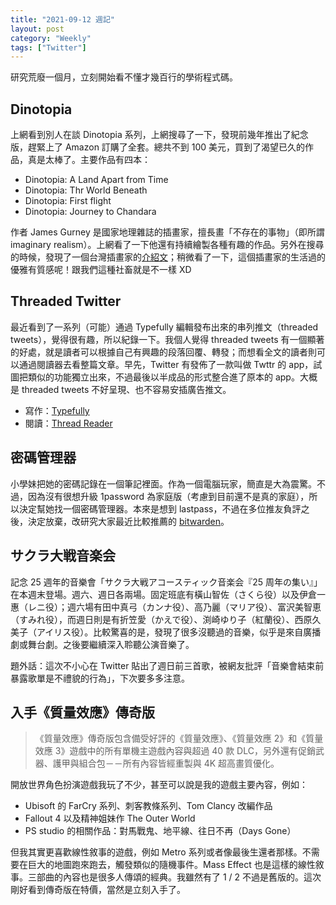 ```yaml
---
title: "2021-09-12 週記"
layout: post
category: "Weekly"
tags: ["Twitter"]
---
```


研究荒廢一個月，立刻開始看不懂才幾百行的學術程式碼。

## Dinotopia

上網看到別人在談 Dinotopia 系列，上網搜尋了一下，發現前幾年推出了紀念版，趕緊上了 Amazon 訂購了全套。總共不到 100 美元，買到了渴望已久的作品，真是太棒了。主要作品有四本：

- Dinotopia: A Land Apart from Time
- Dinotopia: Thr World Beneath
- Dinotopia: First flight
- Dinotopia: Journey to Chandara

作者 James Gurney 是國家地理雜誌的插畫家，擅長畫「不存在的事物」（即所謂 imaginary realism）。上網看了一下他還有持續繪製各種有趣的作品。另外在搜尋的時候，發現了一個台灣插畫家的[介紹文](https://www.smallx2.com/blog/dinotopia)；稍微看了一下，這個插畫家的生活過的優雅有質感呢！跟我們這種社畜就是不一樣 XD

## Threaded Twitter

最近看到了一系列（可能）通過 Typefully 編輯發布出來的串列推文（threaded tweets），覺得很有趣，所以紀錄一下。我個人覺得 threaded tweets 有一個顯著的好處，就是讀者可以根據自己有興趣的段落回覆、轉發；而想看全文的讀者則可以通過閱讀器去看整篇文章。早先，Twitter 有發佈了一款叫做 Twttr 的 app，試圖把類似的功能獨立出來，不過最後以半成品的形式整合進了原本的 app。大概是 threaded tweets 不好呈現、也不容易安插廣告推文。

- 寫作：[Typefully](https://typefully.app/)
- 閱讀：[Thread Reader](https://threadreaderapp.com/)

## 密碼管理器

小學妹把她的密碼記錄在一個筆記裡面。作為一個電腦玩家，簡直是大為震驚。不過，因為沒有很想升級 1password 為家庭版（考慮到目前還不是真的家庭），所以決定幫她找一個密碼管理器。本來是想到 lastpass，不過在多位推友負評之後，決定放棄，改研究大家最近比較推薦的 [bitwarden](https://bitwarden.com)。

## サクラ大戦音楽会

記念 25 週年的音樂會「サクラ大戦アコースティック音楽会『25 周年の集い』」在本週末登場。週六、週日各兩場。固定班底有橫山智佐（さくら役）以及伊倉一惠（レニ役）；週六場有田中真弓（カンナ役）、高乃麗（マリア役）、富沢美智恵（すみれ役），而週日則是有折笠愛（かえで役）、渕崎ゆり子（紅蘭役）、西原久美子（アイリス役）。比較驚喜的是，發現了很多沒聽過的音樂，似乎是來自廣播劇或舞台劇。之後要繼續深入聆聽公演音樂了。

題外話：這次不小心在 Twitter 貼出了週日前三首歌，被網友批評「音樂會結束前暴露歌單是不禮貌的行為」，下次要多多注意。

## 入手《質量效應》傳奇版

> 《質量效應》傳奇版包含備受好評的《質量效應》、《質量效應 2》和《質量效應 3》遊戲中的所有單機主遊戲內容與超過 40 款 DLC，另外還有促銷武器、護甲與組合包－－所有內容皆經重製與 4K 超高畫質優化。

開放世界角色扮演遊戲我玩了不少，甚至可以說是我的遊戲主要內容，例如：

- Ubisoft 的 FarCry 系列、刺客教條系列、Tom Clancy 改編作品
- Fallout 4 以及精神姐妹作 The Outer World
- PS studio 的相關作品：對馬戰鬼、地平線、往日不再（Days Gone）

但我其實更喜歡線性敘事的遊戲，例如 Metro 系列或者像最後生還者那樣。不需要在巨大的地圖跑來跑去，觸發類似的隨機事件。Mass Effect 也是這樣的線性敘事。三部曲的內容也是很多人傳頌的經典。我雖然有了 1 / 2 不過是舊版的。這次剛好看到傳奇版在特價，當然是立刻入手了。
